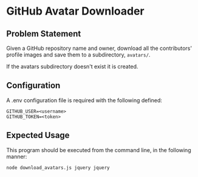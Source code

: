 # GitHub Avatar Downloader

## Problem Statement

Given a GitHub repository name and owner, download all the contributors' profile images and save them to a subdirectory, `avatars/`.

If the avatars subdirectory doesn't exist it is created.

## Configuration

A .env configuration file is required with the following defined:
```
GITHUB_USER=<username>
GITHUB_TOKEN=<token>
```

## Expected Usage

This program should be executed from the command line, in the following manner:

`node download_avatars.js jquery jquery`